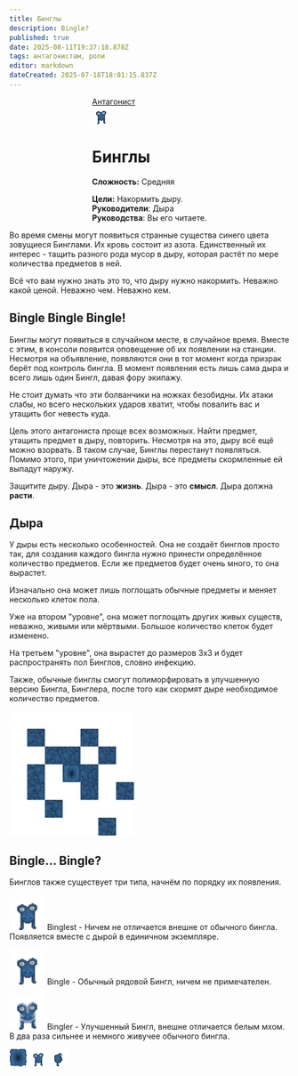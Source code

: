 ```yaml
---
title: Бинглы
description: Bingle?
published: true
date: 2025-08-11T19:37:18.878Z
tags: антагонистам, роли
editor: markdown
dateCreated: 2025-07-18T18:01:15.837Z
---
```


<div id="gif-container"></div>
<div style="display: flex; justify-content: center;">
<div class="roles-passport antag">
  <div class="title antag"><a href="/roles/antagonists">Антагонист</a></div>
  <div>
    <div><div><img src="/roles/antagonists/bingles/bingle.png" class="bingle"></div></div>
  <div><div>
    <h1>Бинглы</h1>
    <p><strong>Сложность:</strong> Средняя</p>
    <strong>Цели:</strong> Накормить дыру.<br>
    <b>Руководители</b>: Дыра<br> 
    <b>Руководства</b>: Вы его читаете.<br>
  </div></div>
  </div>
</div>
</div>

Во время смены могут появиться странные существа синего цвета зовущиеся Бинглами. Их кровь состоит из азота. Единственный их интерес - тащить разного рода мусор в дыру, которая растёт по мере количества предметов в ней.

Всё что вам нужно знать это то, что дыру нужно накормить. Неважно какой ценой. Неважно чем. Неважно кем.

## Bingle Bingle Bingle!
Бинглы могут появиться в случайном месте, в случайное время. Вместе с этим, в консоли появится оповещение об их появлении на станции. Несмотря на объявление, появляются они в тот момент когда призрак берёт под контроль бингла. В момент появления есть лишь сама дыра и всего лишь один Бингл, давая фору экипажу.

Не стоит думать что эти болванчики на ножках безобидны. Их атаки слабы, но всего нескольких ударов хватит, чтобы повалить вас и утащить бог невесть куда.

Цель этого антагониста проще всех возможных. Найти предмет, утащить предмет в дыру, повторить. Несмотря на это, дыру всё ещё можно взорвать. В таком случае, Бинглы перестанут появляться. Помимо этого, при уничтожении дыры, все предметы скормленные ей выпадут наружу.

Защитите дыру. Дыра - это **жизнь**. Дыра - это **смысл**. Дыра должна **расти**.

## Дыра
<div class="imageBox">
  <div>
У дыры есть несколько особенностей. Она не создаёт бинглов просто так, для создания каждого бингла нужно принести определённое количество предметов. Если же предметов будет очень много, то она вырастет.

Изначально она может лишь поглощать обычные предметы и меняет несколько клеток пола.

Уже на втором "уровне", она может поглощать других живых существ, неважно, живыми или мёртвыми. Большое количество клеток будет изменено.

На третьем "уровне", она вырастет до размеров 3х3 и будет распространять пол Бинглов, словно инфекцию.

Также, обычные бинглы смогут полиморфировать в улучшенную версию Бингла, Бинглера, после того как скормят дыре необходимое количество предметов.
  </div>
 <img src="/roles/antagonists/bingles/pitspread2.gif"/>
</div>

## Bingle... Bingle?
Бинглов также существует три типа, начнём по порядку их появления.

<img src="/roles/antagonists/bingles/bingle.png" width="64" height="64"> Binglest - Ничем не отличается внешне от обычного бингла. Появляется вместе с дырой в единичном экземпляре.


<img src="/roles/antagonists/bingles/bingle.png" width="64" height="64"> Bingle - Обычный рядовой Бингл, ничем не примечателен.

<img src="/roles/antagonists/bingles/upgraded.png" width="64" height="64"> Bingler - Улучшенный Бингл, внешне отличается белым мхом. В два раза сильнее и немного живучее обычного бингла. 

<div class="binglepitanim">
 <img src="/roles/antagonists/bingles/pitgifz.gif"> 
 <img id="bingle-front" src="/roles/antagonists/bingles/bingle.png">
 <img id="bingle-right" src="/roles/antagonists/bingles/binglealiveright.png">
</div>

<div class="table"></div>